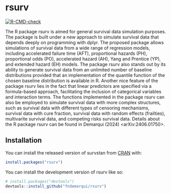 
<!-- README.md is generated from README.Rmd. Please edit that file -->

# rsurv

<!-- badges: start -->

[![R-CMD-check](https://github.com/fndemarqui/rsurv/actions/workflows/R-CMD-check.yaml/badge.svg)](https://github.com/fndemarqui/rsurv/actions/workflows/R-CMD-check.yaml)
<!-- badges: end -->

The R package rsurv is aimed for general survival data simulation
purposes. The package is built under a new approach to simulate survival
data that depends deeply on programming with dplyr. The proposed package
allows simulations of survival data from a wide range of regression
models, including accelerated failure time (AFT), proportional hazards
(PH), proportional odds (PO), accelerated hazard (AH), Yang and Prentice
(YP), and extended hazard (EH) models. The package rsurv also stands out
by its ability to generate survival data from an unlimited number of
baseline distributions provided that an implementation of the quantile
function of the chosen baseline distribution is available in R. Another
nice feature of the package rsurv lies in the fact that linear
predictors are specified via a formula-based approach, facilitating the
inclusion of categorical variables and interaction terms. The functions
implemented in the package rsurv can also be employed to simulate
survival data with more complex structures, such as survival data with
different types of censoring mechanisms, survival data with cure
fraction, survival data with random effects (frailties), multivarite
survival data, and competing risks survival data. Details about the R
package rsurv can be found in Demarqui (2024) \<arXiv:2406.01750\>.

## Installation

You can install the released version of survstan from
[CRAN](https://CRAN.R-project.org) with:

``` r
install.packages("rsurv")
```

You can install the development version of rsurv like so:

``` r
# install.packages("devtools")
devtools::install_github("fndemarqui/rsurv")
```
